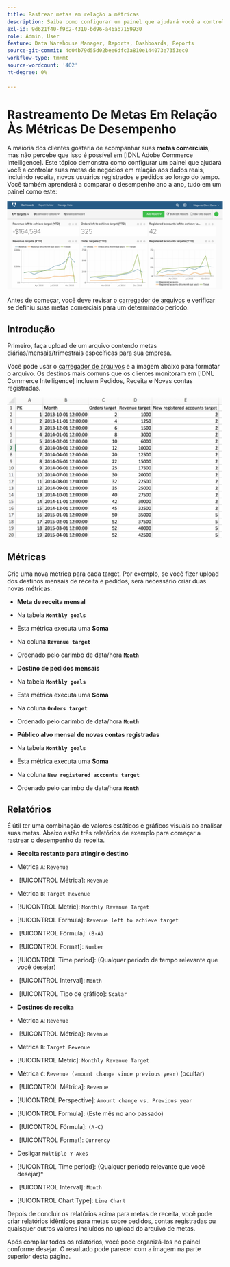 ```yaml
---
title: Rastrear metas em relação a métricas
description: Saiba como configurar um painel que ajudará você a controlar suas metas comerciais em relação aos dados reais, incluindo a receita, os novos usuários registrados e os pedidos ao longo do tempo.
exl-id: 9d621f40-f9c2-4310-bd96-a46ab7159930
role: Admin, User
feature: Data Warehouse Manager, Reports, Dashboards, Reports
source-git-commit: 4d04b79d55d02bee6dfc3a810e144073e7353ec0
workflow-type: tm+mt
source-wordcount: '402'
ht-degree: 0%

---
```


# Rastreamento De Metas Em Relação Às Métricas De Desempenho

A maioria dos clientes gostaria de acompanhar suas **metas comerciais**, mas não percebe que isso é possível em [!DNL Adobe Commerce Intelligence]. Este tópico demonstra como configurar um painel que ajudará você a controlar suas metas de negócios em relação aos dados reais, incluindo receita, novos usuários registrados e pedidos ao longo do tempo. Você também aprenderá a comparar o desempenho ano a ano, tudo em um painel como este:

![Painel mostrando o rastreamento de metas em relação ao desempenho real das métricas](../../assets/Goals-_dashboard_2.png)

Antes de começar, você deve revisar o [carregador de arquivos](../importing-data/connecting-data/using-file-uploader.md) e verificar se definiu suas metas comerciais para um determinado período.

## Introdução

Primeiro, faça upload de um arquivo contendo metas diárias/mensais/trimestrais específicas para sua empresa.

Você pode usar o [carregador de arquivos](../importing-data/connecting-data/using-file-uploader.md) e a imagem abaixo para formatar o arquivo. Os destinos mais comuns que os clientes monitoram em [!DNL Commerce Intelligence] incluem Pedidos, Receita e Novas contas registradas.

![Modelo de planilha do Excel para métricas e metas de rastreamento](../../assets/Goals-_Excel.png)

## Métricas

Crie uma nova métrica para cada target. Por exemplo, se você fizer upload dos destinos mensais de receita e pedidos, será necessário criar duas novas métricas:

* **Meta de receita mensal**
* Na tabela **`Monthly goals`**
* Esta métrica executa uma **Soma**
* Na coluna **`Revenue target`**
* Ordenado pelo carimbo de data/hora **`Month`**

* **Destino de pedidos mensais**
* Na tabela **`Monthly goals`**
* Esta métrica executa uma **Soma**
* Na coluna **`Orders target`**
* Ordenado pelo carimbo de data/hora **`Month`**

* **Público alvo mensal de novas contas registradas**
* Na tabela **`Monthly goals`**
* Esta métrica executa uma **Soma**
* Na coluna **`New registered accounts target`**
* Ordenado pelo carimbo de data/hora **`Month`**

## Relatórios

É útil ter uma combinação de valores estáticos e gráficos visuais ao analisar suas metas. Abaixo estão três relatórios de exemplo para começar a rastrear o desempenho da receita.

* **Receita restante para atingir o destino**
* Métrica `A`: `Revenue`
* &#x200B;
  [!UICONTROL Métrica]: `Revenue`

* Métrica `B`: `Target Revenue`
* [!UICONTROL Metric]: `Monthly Revenue Target`

* [!UICONTROL Formula]: `Revenue left to achieve target`
* &#x200B;
  [!UICONTROL Fórmula]: `(B-A)`
* &#x200B;
  [!UICONTROL Format]: `Number`

* [!UICONTROL Time period]: (Qualquer período de tempo relevante que você desejar)
* &#x200B;
  [!UICONTROL Interval]: `Month`
* &#x200B;
  [!UICONTROL Tipo de gráfico]: `Scalar`

* **Destinos de receita**
* Métrica `A`: `Revenue`
* &#x200B;
  [!UICONTROL Métrica]: `Revenue`

* Métrica `B`: `Target Revenue`
* [!UICONTROL Metric]: `Monthly Revenue Target`

* Métrica `C`: `Revenue (amount change since previous year)` (ocultar)
* &#x200B;
  [!UICONTROL Métrica]: `Revenue`
* [!UICONTROL Perspective]: `Amount change vs. Previous year`

* [!UICONTROL Formula]: (Este mês no ano passado)
* &#x200B;
  [!UICONTROL Fórmula]: `(A-C)`
* &#x200B;
  [!UICONTROL Format]: `Currency`

* Desligar `Multiple Y-Axes`
* [!UICONTROL Time period]: (Qualquer período relevante que você desejar)*
* &#x200B;
  [!UICONTROL Interval]: `Month`
* [!UICONTROL Chart Type]: `Line Chart`

Depois de concluir os relatórios acima para metas de receita, você pode criar relatórios idênticos para metas sobre pedidos, contas registradas ou quaisquer outros valores incluídos no upload do arquivo de metas.

Após compilar todos os relatórios, você pode organizá-los no painel conforme desejar. O resultado pode parecer com a imagem na parte superior desta página.
